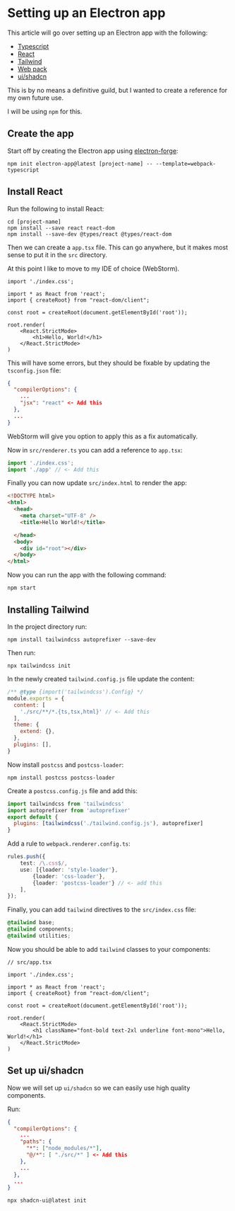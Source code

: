 <meta name="daria:article_id" content="creating_an_electron_app">
<meta name="daria:title" content="Creating an electron app">
<meta name="daria:title_slug" content="creating_an_electron_app">
<meta name="daria:order" content="2">
<meta name="daria:created_on" content="2024-07-07">
<meta name="daria:tags" content="">
<meta name="daria:image_id" content="space">

# Setting up an Electron app

This article will go over setting up an Electron app with the following:

* [Typescript](https://www.typescriptlang.org/)
* [React](https://react.dev/)
* [Tailwind](https://tailwindcss.com/)
* [Web pack](https://webpack.js.org/)
* [ui/shadcn](https://ui.shadcn.com/)

This is by no means a definitive guild, 
but I wanted to create a reference for my own future use.

I will be using `npm` for this. 

## Create the app

Start off by creating the Electron app using [electron-forge](https://www.electronforge.io/):

```shell
npm init electron-app@latest [project-name] -- --template=webpack-typescript
```

## Install React

Run the following to install React:

```shell
cd [project-name]
npm install --save react react-dom
npm install --save-dev @types/react @types/react-dom
```

Then we can create a `app.tsx` file. 
This can go anywhere, but it makes most sense to put it in the `src` directory.

At this point I like to move to my IDE of choice (WebStorm).

```tsx
import './index.css';

import * as React from 'react';
import { createRoot} from "react-dom/client";

const root = createRoot(document.getElementById('root'));

root.render(
    <React.StrictMode>
        <h1>Hello, World!</h1>
    </React.StrictMode>
)
```

This will have some errors, but they should be fixable by updating the `tsconfig.json` file:

```json
{
  "compilerOptions": {
    ...
    "jsx": "react" <- Add this
  },
  ...
}
```

WebStorm will give you option to apply this as a fix automatically.

Now in `src/renderer.ts` you can add a reference to `app.tsx`:

```ts
import './index.css';
import './app' // <- Add this
```

Finally you can now update `src/index.html` to render the app:

```html
<!DOCTYPE html>
<html>
  <head>
    <meta charset="UTF-8" />
    <title>Hello World!</title>

  </head>
  <body>
    <div id="root"></div>
  </body>
</html>
```

Now you can run the app with the following command:

```shell
npm start
```

## Installing Tailwind

In the project directory run:

```shell
npm install tailwindcss autoprefixer --save-dev
```

Then run: 

```shell
npx tailwindcss init
```

In the newly created `tailwind.config.js` file update the content:

```js
/** @type {import('tailwindcss').Config} */
module.exports = {
  content: [
    './src/**/*.{ts,tsx,html}' // <- Add this
  ],
  theme: {
    extend: {},
  },
  plugins: [],
}
```

Now install `postcss` and `postcss-loader`:

```shell
npm install postcss postcss-loader
```

Create a `postcss.config.js` file and add this:

```js
import tailwindcss from 'tailwindcss'
import autoprefixer from 'autoprefixer'
export default {
  plugins: [tailwindcss('./tailwind.config.js'), autoprefixer]
}
```

Add a rule to `webpack.renderer.config.ts`:

```ts
rules.push({
    test: /\.css$/,
    use: [{loader: 'style-loader'},
        {loader: 'css-loader'},
        {loader: 'postcss-loader'} // <- add this
    ],
});
```

Finally, you can add `tailwind` directives to the `src/index.css` file:

```css
@tailwind base;
@tailwind components;
@tailwind utilities;
```

Now you should be able to add `tailwind` classes to your components:

```tsx
// src/app.tsx

import './index.css';

import * as React from 'react';
import { createRoot} from "react-dom/client";

const root = createRoot(document.getElementById('root'));

root.render(
    <React.StrictMode>
        <h1 className="font-bold text-2xl underline font-mono">Hello, World!</h1>
    </React.StrictMode>
)
```

## Set up ui/shadcn

Now we will set up `ui/shadcn` so we can easily use high quality components.

Run: 

```json
{
  "compilerOptions": {
    ...
    "paths": {
      "*": ["node_modules/*"],
      "@/*": [ "./src/*" ] <- Add this
    },
    ...
  },
  ...
}
```

```shell
npx shadcn-ui@latest init
```



